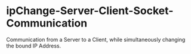 # ipChange-Server-Client-Socket-Communication
Communication from a Server to a Client, while simultaneously changing the bound IP Address.
